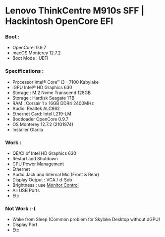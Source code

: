 # Lenovo ThinkCentre M910s SFF | Hackintosh OpenCore EFI


### Boot :

- OpenCore: 0.9.7 
- macOS Monterey 12.7.2
- Boot Mode : UEFI

### Specifications :
- Processor Intel® Core™ i3 - 7100 Kabylake
- iGPU Intel® HD Graphics 630 
- Storage : M.2 Nvme Transcend 128GB
- Storage : Hardisk Seagate 1TB 
- RAM : Corsair 1 x 16GB DDR4 2400MHz
- Audio: Realtek ALC662
- Ethernet Card: Intel L219-LM
- Bootloader OpenCore 0.9.7
- OS Monterey 12.7.2 (21G1974)
- Installer Olarila


### Work :
- QE/CI of Intel HD Graphics 630
- Restart and Shutdown
- CPU Power Management
- Ethernet
- Audio Jack and Internal Mic (Front & Rear)
- Display Output : VGA / d-Sub
- Brightness : use [Monitor Control](https://github.com/MonitorControl/MonitorControl#readme "Monitor Control")
- All USB Ports
- Etc

### Not Work :-(
- Wake from Sleep (Common problem for Skylake Desktop without dGPU)
- Display Port 
- Etc
